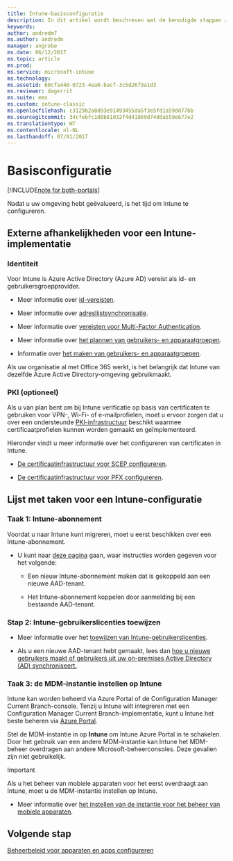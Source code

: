 ```yaml
---
title: Intune-basisconfiguratie
description: In dit artikel wordt beschreven wat de benodigde stappen zijn voor het configureren van Microsoft Intune.
keywords: 
author: andredm7
ms.author: andredm
manager: angrobe
ms.date: 06/12/2017
ms.topic: article
ms.prod: 
ms.service: microsoft-intune
ms.technology: 
ms.assetid: 60cfa440-0723-4ea0-bacf-3c5d26f9a1d3
ms.reviewer: dagerrit
ms.suite: ems
ms.custom: intune-classic
ms.openlocfilehash: c3129b2a8d93e91493455da5f3e5fd1a59dd77bb
ms.sourcegitcommit: 34cfebfc1d8b81032f4d41869d74dda559e677e2
ms.translationtype: HT
ms.contentlocale: nl-NL
ms.lasthandoff: 07/01/2017
---
```

# <a name="basic-setup"></a>Basisconfiguratie

[!INCLUDE[note for both-portals](./includes/note-for-both-portals.md)]

Nadat u uw omgeving hebt geëvalueerd, is het tijd om Intune te configureren.

## <a name="external-dependencies-for-an-intune-deployment"></a>Externe afhankelijkheden voor een Intune-implementatie

### <a name="identity"></a>Identiteit

Voor Intune is Azure Active Directory (Azure AD) vereist als id- en gebruikersgroepprovider.

-   Meer informatie over [id-vereisten](https://docs.microsoft.com/active-directory/active-directory-hybrid-identity-design-considerations-overview#design-considerations-overview).

-   Meer informatie over [adreslijstsynchronisatie](https://docs.microsoft.com/active-directory/active-directory-hybrid-identity-design-considerations-directory-sync-requirements).

-   Meer informatie over [vereisten voor Multi-Factor Authentication](https://docs.microsoft.com/active-directory/active-directory-hybrid-identity-design-considerations-multifactor-auth-requirements).

-   Meer informatie over [het plannen van gebruikers- en apparaatgroepen](/intune/users-permissions-add).

-   Informatie over [het maken van gebruikers- en apparaatgroepen](/intune/groups-get-started).

Als uw organisatie al met Office 365 werkt, is het belangrijk dat Intune van dezelfde Azure Active Directory-omgeving gebruikmaakt.

### <a name="pki-optional"></a>PKI (optioneel)

Als u van plan bent om bij Intune verificatie op basis van certificaten te gebruiken voor VPN-, Wi-Fi- of e-mailprofielen, moet u ervoor zorgen dat u over een ondersteunde [PKI-infrastructuur](/intune/certificates-configure) beschikt waarmee certificaatprofielen kunnen worden gemaakt en geïmplementeerd.

Hieronder vindt u meer informatie over het configureren van certificaten in Intune.

-   [De certificaatinfrastructuur voor SCEP configureren](/intune/certificates-scep-configure).

-   [De certificaatinfrastructuur voor PFX configureren](/intune/certficates-pfx-configure).


## <a name="task-list-for-an-intune-setup"></a>Lijst met taken voor een Intune-configuratie

### <a name="task-1-intune-subscription"></a>Taak 1: Intune-abonnement

Voordat u naar Intune kunt migreren, moet u eerst beschikken over een Intune-abonnement.

-   U kunt naar [deze pagina](https://portal.office.com/Signup/Signup.aspx?OfferId=40BE278A-DFD1-470a-9EF7-9F2596EA7FF9&dl=INTUNE_A&ali=1#0) gaan, waar instructies worden gegeven voor het volgende:

    -   Een nieuw Intune-abonnement maken dat is gekoppeld aan een nieuwe AAD-tenant.

    -   Het Intune-abonnement koppelen door aanmelding bij een bestaande AAD-tenant.

### <a name="task-2-assign-intune-user-licenses"></a>Stap 2: Intune-gebruikerslicenties toewijzen

-   Meer informatie over het [toewijzen van Intune-gebruikerslicenties](licenses-assign.md).

-   Als u een nieuwe AAD-tenant hebt gemaakt, lees dan [hoe u nieuwe gebruikers maakt of gebruikers uit uw on-premises Active Directory (AD) synchroniseert.](https://docs.microsoft.com/azure/active-directory/connect/active-directory-aadconnect)

### <a name="task-3-set-your-mdm-authority-to-intune"></a>Taak 3: de MDM-instantie instellen op Intune

Intune kan worden beheerd via Azure Portal of de Configuration Manager Current Branch-console. Tenzij u Intune wilt integreren met een Configuration Manager Current Branch-implementatie, kunt u Intune het beste beheren via [Azure Portal](https://portal.azure.com).

Stel de MDM-instantie in op **Intune** om Intune Azure Portal in te schakelen. Door het gebruik van een andere MDM-instantie kan Intune het MDM-beheer overdragen aan andere Microsoft-beheerconsoles. Deze gevallen zijn niet gebruikelijk.

> [!IMPORTANT]
> Als u het beheer van mobiele apparaten voor het eerst overdraagt aan Intune, moet u de MDM-instantie instellen op Intune.

-   Meer informatie over [het instellen van de instantie voor het beheer van mobiele apparaten](/intune/mdm-authority-set).

## <a name="next-step"></a>Volgende stap

[Beheerbeleid voor apparaten en apps configureren](migration-guide-configure-policies.md)
